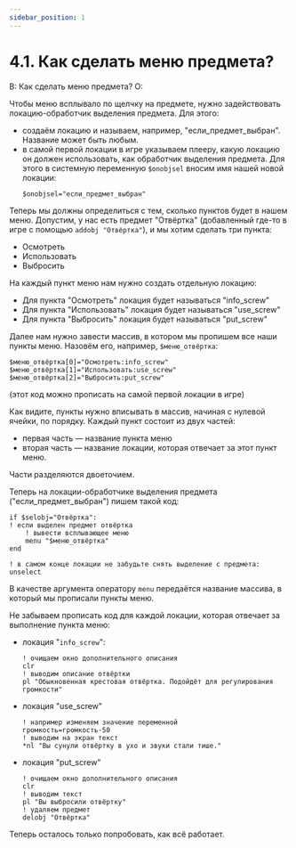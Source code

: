 ```yaml
---
sidebar_position: 1
---
```


# 4.1. Как сделать меню предмета?
<!-- [:faq_04_01] -->
В: Как сделать меню предмета?
О:

Чтобы меню всплывало по щелчку на предмете, нужно задействовать локацию-обработчик выделения предмета. Для этого:
* создаём локацию и называем, например, "если_предмет_выбран". Название может быть любым.
* в самой первой локации в игре указываем плееру, какую локацию он должен использовать, как обработчик выделения предмета. Для этого в системную переменную `$onobjsel` вносим имя нашей новой локации:
	```qsp
	$onobjsel="если_предмет_выбран"
	```

Теперь мы должны определиться с тем, сколько пунктов будет в нашем меню. Допустим, у нас есть предмет "Отвёртка" (добавленный где-то в игре с помощью `addobj "Отвёртка"`), и мы хотим сделать три пункта:
* Осмотреть
* Использовать
* Выбросить

На каждый пункт меню нам нужно создать отдельную локацию:
* Для пункта "Осмотреть" локация будет называться "info_screw"
* Для пункта "Использовать" локация будет называться "use_screw"
* Для пункта "Выбросить" локация будет называться "put_screw"

Далее нам нужно завести массив, в котором мы пропишем все наши пункты меню. Назовём его, например, `$меню_отвёртка`:
```qsp
$меню_отвёртка[0]="Осмотреть:info_screw"
$меню_отвёртка[1]="Использовать:use_screw"
$меню_отвёртка[2]="Выбросить:put_screw"
```
(этот код можно прописать на самой первой локации в игре)

Как видите, пункты нужно вписывать в массив, начиная с нулевой ячейки, по порядку. Каждый пункт состоит из двух частей:
* первая часть — название пункта меню
* вторая часть — название локации, которая отвечает за этот пункт меню.

Части разделяются двоеточием.

Теперь на локации-обработчике выделения предмета ("если_предмет_выбран") пишем такой код:
```qsp
if $selobj="Отвёртка":
! если выделен предмет отвёртка
	! вывести всплывающее меню
	menu "$меню_отвёртка"
end

! в самом конце локации не забудьте снять выделение с предмета:
unselect
```
В качестве аргумента оператору `menu` передаётся название массива, в который мы прописали пункты меню.

Не забываем прописать код для каждой локации, которая отвечает за выполнение пункта меню:

* локация "`info_screw`":
	```qsp
	! очищаем окно дополнительного описания
	clr
	! выводим описание отвёртки
	pl "Обыкновенная крестовая отвёртка. Подойдёт для регулирования громкости"
	```
* локация "use_screw"
	```qsp
	! например изменяем значение переменной
	громкость=громкость-50
	! выводим на экран текст
	*nl "Вы сунули отвёртку в ухо и звуки стали тише."
	```
* локация "put_screw"
	```qsp
	! очищаем окно дополнительного описания
	clr
	! выводим текст
	pl "Вы выбросили отвёртку"
	! удаляем предмет
	delobj "Отвёртка"
	```

Теперь осталось только попробовать, как всё работает.
